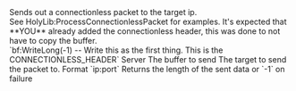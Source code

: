 <function name="SendConnectionlessPacket" parent="gameserver" type="libraryfunc">
	<description>
		Sends out a connectionless packet to the target ip.<br>
		See <page>HolyLib:ProcessConnectionlessPacket</page> for examples.
		<note>
			It's expected that **YOU** already added the connectionless header, this was done to not have to copy the buffer.<br>
			`bf:WriteLong(-1) -- Write this as the first thing. This is the CONNECTIONLESS_HEADER`
		</note>
		<added version="0.7"></added>
	</description>
	<realm>Server</realm>
	<args>
		<arg name="bf" type="bf_write">The buffer to send</arg>
		<arg name="ip" type="string">The target to send the packet to. Format `ip:port`</arg>
	</args>
	<rets>
		<ret name="length" type="number">Returns the length of the sent data or `-1` on failure</ret>
	</rets>
</function>